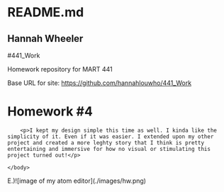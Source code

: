 # README.md
## Hannah Wheeler

#441_Work

Homework repository for MART 441

Base URL for site:
https://github.com/hannahlouwho/441_Work
<!DOCTYPE html>
<html>
    <head>
        <title>Hannah's 441 Site</title>
    </head>
    <body>
        <h1>Homework #4</h1>

        <p>I kept my design simple this time as well. I kinda like the simplicity of it. Even if it was easier. I extended upon my other project and created a more leghty story that I think is pretty entertaining and immersive for how no visual or stimulating this project turned out!</p>

    </body>
</html>
<p>E.)![image of my atom editor](./images/hw.png) </p>
